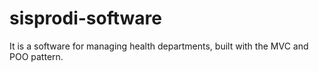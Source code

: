 # sisprodi-software
It is a software for managing health departments, built with the MVC and POO pattern.
